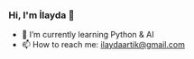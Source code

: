 ### Hi, I'm İlayda 👋

- 🌱 I’m currently learning Python & AI
- 📫 How to reach me: ilaydaartik@gmail.com
